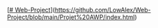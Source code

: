 [[# Web-Project](https://lowalex.github.io/Web-Project//Projet-AWP/index.html
)](https://github.com/LowAlex/Web-Project/blob/main/Projet%20AWP/index.html)
